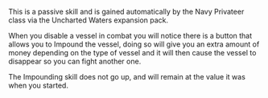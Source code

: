 This is a passive skill and is gained automatically by the Navy Privateer class via the Uncharted Waters expansion pack.

When you disable a vessel in combat you will notice there is a button that allows you to Impound the vessel, doing so will give you an extra amount of money depending on the type of vessel and it will then cause the vessel to disappear so you can fight another one.

The Impounding skill does not go up, and will remain at the value it was when you started.